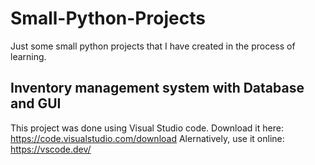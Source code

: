 # Small-Python-Projects
Just some small python projects that I have created in the process of learning.

## Inventory management system with Database and GUI
This project was done using Visual Studio code.
Download it here: https://code.visualstudio.com/download
Alernatively, use it online: https://vscode.dev/
